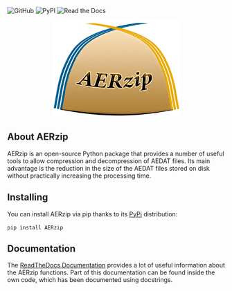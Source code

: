 ![GitHub](https://img.shields.io/github/license/alvaroy96/AERzip?label=License&style=plastic)
![PyPI](https://img.shields.io/pypi/v/AERzip?label=PyPi&style=plastic)
![Read the Docs](https://img.shields.io/readthedocs/aerzip?label=ReadTheDocs&style=plastic)

<p align="center">
	<img src="/images/AERzip_logo.png" alt="AERzip logo" height="225"/>
</p>

## About AERzip

AERzip is an open-source Python package that provides a number of useful tools to allow compression and decompression of AEDAT files. Its main advantage is the reduction in the size of the AEDAT files stored on disk without practically increasing the processing time.

## Installing

You can install AERzip via pip thanks to its [PyPi](https://pypi.org/project/AERzip/) distribution:

```
pip install AERzip
```

## Documentation

The [ReadTheDocs Documentation](https://aerzip.readthedocs.io/en/latest/) provides a lot of useful information about the AERzip functions. Part of this documentation can be found inside the own code, which has been documented using docstrings.

